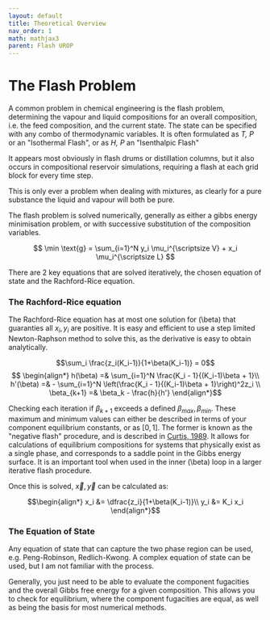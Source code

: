```yaml
---
layout: default
title: Theoretical Overview
nav_order: 1
math: mathjax3
parent: Flash UROP
---
```


# The Flash Problem
A common problem in chemical engineering is the flash problem, determining the vapour and liquid compositions for an overall composition, i.e. the feed composition, and the current state.
The state can be specified with any combo of thermodynamic variables. It is often formulated as *T, P* or an "Isothermal Flash", or as *H, P* an "Isenthalpic Flash"

It appears most obviously in flash drums or distillation columns, but it also occurs in compositional reservoir simulations, requiring a flash at each grid block for every time step.

This is only ever a problem when dealing with mixtures, as clearly for a pure substance the liquid and vapour will both be pure.

The flash problem is solved numerically, generally as either a gibbs energy minimisation problem, or with successive substitution of the composition variables.

$$
\min \text{g} = \sum_{i=1}^N y_i \mu_i^{\scriptsize V} + x_i \mu_i^{\scriptsize L} $$

There are 2 key equations that are solved iteratively, the chosen equation of state and the Rachford-Rice equation.

### The Rachford-Rice equation

The Rachford-Rice equation has at most one solution for \(\beta\) that guaranties all $x_i, y_i$ are positive. It is easy and efficient to use a step limited Newton-Raphson method to solve this, as the derivative is easy to obtain analytically.

$$\sum_i \frac{z_i(K_i-1)}{1+\beta(K_i-1)} = 0$$
$$
\begin{align*} 
h(\beta) =& \sum_{i=1}^N \frac{K_i - 1}{(K_i-1)\beta + 1}\\
h'(\beta) =& - \sum_{i=1}^N \left(\frac{K_i - 1}{(K_i-1)\beta + 1}\right)^2z_i \\
\beta_{k+1} =& \beta_k - \frac{h}{h'}
\end{align*}$$

Checking each iteration if $\beta_{k+1}$ exceeds a defined $\beta_{max}, \beta_{min}$. These maximum and minimum values can either be described in terms of your component equilibrium constants, or as $[0, 1]$. The former is known as the "negative flash" procedure, and is described in [Curtis, 1989](http://dx.doi.org/10.1016/0378-3812(89)80072-X). It allows for calculations of equilibrium compositions for systems that physically exist as a single phase, and corresponds to a saddle point in the Gibbs energy surface. It is an important tool when used in the inner \(\beta\) loop in a larger iterative flash procedure. 

Once this is solved, $\vec{x}, \vec{y}$ can be calculated as:

$$\begin{align*} x_i &= \dfrac{z_i}{1+\beta(K_i-1)}\\ y_i &= K_i x_i \end{align*}$$

### The Equation of State

Any equation of state that can capture the two phase region can be used, e.g. Peng-Robinson, Redlich-Kwong. A complex equation of state can be used, but I am not familiar with the process.

Generally, you just need to be able to evaluate the component fugacities and the overall Gibbs free energy for a given composition. This allows you to check for equilibrium, where the component fugacities are equal, as well as being the basis for most numerical methods.


